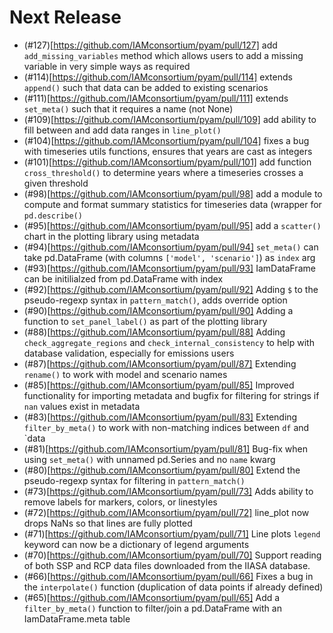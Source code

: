 
# Next Release

- (#127)[https://github.com/IAMconsortium/pyam/pull/127] add `add_missing_variables` method which allows users to add a missing variable in very simple ways as required
- (#114)[https://github.com/IAMconsortium/pyam/pull/114] extends `append()` such that data can be added to existing scenarios
- (#111)[https://github.com/IAMconsortium/pyam/pull/111] extends `set_meta()` such that it requires a name (not None)
- (#109)[https://github.com/IAMconsortium/pyam/pull/109] add ability to fill between and add data ranges in `line_plot()`
- (#104)[https://github.com/IAMconsortium/pyam/pull/104] fixes a bug with timeseries utils functions, ensures that years are cast as integers
- (#101)[https://github.com/IAMconsortium/pyam/pull/101] add function `cross_threshold()` to determine years where a timeseries crosses a given threshold
- (#98)[https://github.com/IAMconsortium/pyam/pull/98] add a module to compute and format summary statistics for timeseries data (wrapper for `pd.describe()`
- (#95)[https://github.com/IAMconsortium/pyam/pull/95] add a `scatter()` chart in the plotting library using metadata
- (#94)[https://github.com/IAMconsortium/pyam/pull/94] `set_meta()` can take pd.DataFrame (with columns `['model', 'scenario']`) as `index` arg
- (#93)[https://github.com/IAMconsortium/pyam/pull/93] IamDataFrame can be initilialzed from pd.DataFrame with index
- (#92)[https://github.com/IAMconsortium/pyam/pull/92] Adding `$` to the pseudo-regexp syntax in `pattern_match()`, adds override option
- (#90)[https://github.com/IAMconsortium/pyam/pull/90] Adding a function to `set_panel_label()` as part of the plotting library
- (#88)[https://github.com/IAMconsortium/pyam/pull/88] Adding `check_aggregate_regions` and `check_internal_consistency` to help with database validation, especially for emissions users
- (#87)[https://github.com/IAMconsortium/pyam/pull/87] Extending `rename()` to work with model and scenario names
- (#85)[https://github.com/IAMconsortium/pyam/pull/85] Improved functionality for importing metadata and bugfix for filtering for strings if `nan` values exist in metadata
- (#83)[https://github.com/IAMconsortium/pyam/pull/83] Extending `filter_by_meta()` to work with non-matching indices between `df` and `data
- (#81)[https://github.com/IAMconsortium/pyam/pull/81] Bug-fix when using `set_meta()` with unnamed pd.Series and no `name` kwarg
- (#80)[https://github.com/IAMconsortium/pyam/pull/80] Extend the pseudo-regexp syntax for filtering in `pattern_match()`
- (#73)[https://github.com/IAMconsortium/pyam/pull/73] Adds ability to remove labels for markers, colors, or linestyles
- (#72)[https://github.com/IAMconsortium/pyam/pull/72] line_plot now drops NaNs so that lines are fully plotted
- (#71)[https://github.com/IAMconsortium/pyam/pull/71] Line plots `legend` keyword can now be a dictionary of legend arguments
- (#70)[https://github.com/IAMconsortium/pyam/pull/70] Support reading of both SSP and RCP data files downloaded from the IIASA database.
- (#66)[https://github.com/IAMconsortium/pyam/pull/66] Fixes a bug in the `interpolate()` function (duplication of data points if already defined)
- (#65)[https://github.com/IAMconsortium/pyam/pull/65] Add a `filter_by_meta()` function to filter/join a pd.DataFrame with an IamDataFrame.meta table
